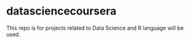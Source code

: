 # datasciencecoursera
This repo is for projects related to Data Science and R language will be used.
